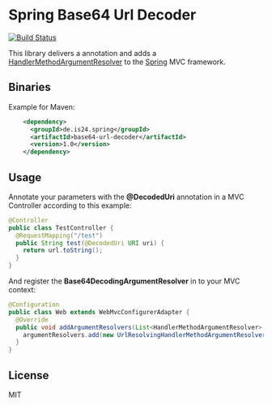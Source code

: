 Spring Base64 Url Decoder
=========================
[![Build Status](https://api.travis-ci.org/ImmobilienScout24/spring-base64-url-decoder.svg?branch=master)](https://travis-ci.org/ImmobilienScout24/spring-base64-url-decoder)

This library delivers a annotation and adds a [HandlerMethodArgumentResolver] to the [Spring] MVC framework.

Binaries
--------
Example for Maven:

```xml
    <dependency>
      <groupId>de.is24.spring</groupId>
      <artifactId>base64-url-decoder</artifactId>
      <version>1.0</version>
    </dependency>
```

Usage
-----

Annotate your parameters with the **@DecodedUri** annotation in a MVC Controller according to this example:
 
``` java
@Controller
public class TestController {
  @RequestMapping("/test")
  public String test(@DecodedUri URI uri) {
    return url.toString();
  }
}
```

And register the **Base64DecodingArgumentResolver** in to your MVC context:

``` java
@Configuration
public class Web extends WebMvcConfigurerAdapter {
  @Override
  public void addArgumentResolvers(List<HandlerMethodArgumentResolver> argumentResolvers) {
    argumentResolvers.add(new UrlResolvingHandlerMethodArgumentResolver());
  }
}
```

License
-------
MIT

[Spring]:http://spring.io/
[HandlerMethodArgumentResolver]:http://docs.spring.io/spring/docs/current/javadoc-api/org/springframework/web/method/support/HandlerMethodArgumentResolver.html
